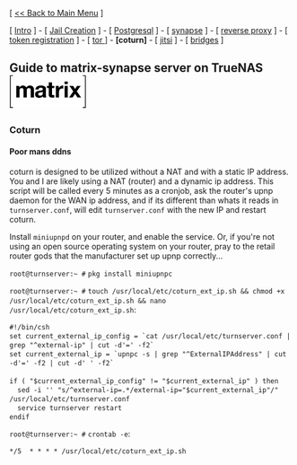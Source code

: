 [ [<< Back to Main Menu](https://github.com/seth586/guides/blob/master/README.md) ]

[ [Intro](README.md) ] - [ [Jail Creation](1_jail.md) ] - [ [Postgresql](2_postgresql.md) ] - [ [synapse](3_synapse.md) ] - [ [reverse proxy](4_nginx.md) ] - [ [token registration](5_registration.md) ] - [ [tor ](6_tor.md)] - **[coturn]** - [ [jitsi](8_jitsi.md) ] - [ [bridges](9_bridges.md) ]

## Guide to matrix-synapse server on TrueNAS ![BSDBTC60.png](images/matrix60.png)

### Coturn

#### Poor mans ddns
coturn is designed to be utilized without a NAT and with a static IP address. You and I are likely using a NAT (router) and a dynamic ip address. This script will be called every 5 minutes as a cronjob, ask the router's upnp daemon for the WAN ip address, and if its different than whats it reads in `turnserver.conf`, will edit `turnserver.conf` with the new IP and restart coturn.

Install `miniupnpd` on your router, and enable the service. Or, if you're not using an open source operating system on your router, pray to the retail router gods that the manufacturer set up upnp correctly...

`root@turnserver:~ #` `pkg install miniupnpc`

`root@turnserver:~ #` `touch /usr/local/etc/coturn_ext_ip.sh && chmod +x /usr/local/etc/coturn_ext_ip.sh && nano /usr/local/etc/coturn_ext_ip.sh`:
```
#!/bin/csh
set current_external_ip_config = `cat /usr/local/etc/turnserver.conf | grep "^external-ip" | cut -d'=' -f2`
set current_external_ip = `upnpc -s | grep "^ExternalIPAddress" | cut -d'=' -f2 | cut -d' ' -f2`

if ( "$current_external_ip_config" != "$current_external_ip" ) then
  sed -i '' "s/^external-ip=.*/external-ip="$current_external_ip"/" /usr/local/etc/turnserver.conf
  service turnserver restart
endif
```

`root@turnserver:~ #` `crontab -e`:
```
*/5  * * * * /usr/local/etc/coturn_ext_ip.sh
```
